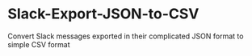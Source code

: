 # Slack-Export-JSON-to-CSV
Convert Slack messages exported in their complicated JSON format to simple CSV format
